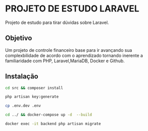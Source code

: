 # PROJETO DE ESTUDO LARAVEL

Projeto de estudo para tirar dúvidas sobre Laravel.

## Objetivo

Um projeto de controle financeiro base para ir avançando sua complexbilidade de acordo com o aprendizado tornando inerente a familiaridade com PHP, Laravel,MariaDB, Docker e Github.

## Instalação

```bash
cd src && composer install
```

```bash
php artisan key:generate
```

```bash
cp .env.dev .env
```

```bash
cd ../ && docker-compose up -d  --build
```

```bash
docker exec -it backend php artisan migrate
```

